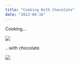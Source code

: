 ```yaml
---
title: "Cooking With Chocolate"
date: "2013-04-16"
---
```


Cooking…

![](images/tumblr_inline_ml75frRI8T1qz4rgp.jpg)

…with chocolate.

![](images/tumblr_inline_ml75lzRTU51qz4rgp.jpg)
